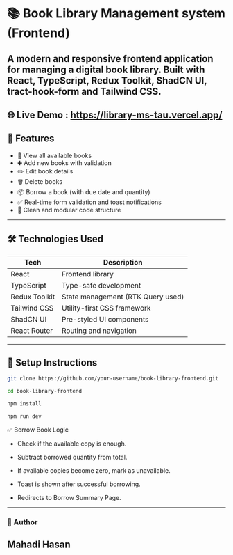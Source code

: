 # 📚 Book Library Management system (Frontend)

A modern and responsive frontend application for managing a digital book library. Built with **React**, **TypeScript**, **Redux Toolkit**, **ShadCN UI**, **tract-hook-form** and **Tailwind CSS**.
---
🌐 Live Demo : https://library-ms-tau.vercel.app/
---

## 🚀 Features

- 📖 View all available books
- ➕ Add new books with validation
- ✏️ Edit book details
- 🗑️ Delete books
- 📦 Borrow a book (with due date and quantity)
- ✅ Real-time form validation and toast notifications
- 🧠 Clean and modular code structure

---

## 🛠️ Technologies Used

| Tech            | Description                      |
|-----------------|----------------------------------|
| React           | Frontend library                 |
| TypeScript      | Type-safe development            |
| Redux Toolkit   | State management (RTK Query used)|
| Tailwind CSS    | Utility-first CSS framework      |
| ShadCN UI       | Pre-styled UI components         |
| React Router    | Routing and navigation           |

---

## 🔧 Setup Instructions

   ```bash
   git clone https://github.com/your-username/book-library-frontend.git

   cd book-library-frontend

   npm install

   npm run dev
```
✅ Borrow Book Logic
- Check if the available copy is enough.

- Subtract borrowed quantity from total.

- If available copies become zero, mark as unavailable.

- Toast is shown after successful borrowing.

- Redirects to Borrow Summary Page.

---
### 🙌 Author
## Mahadi Hasan